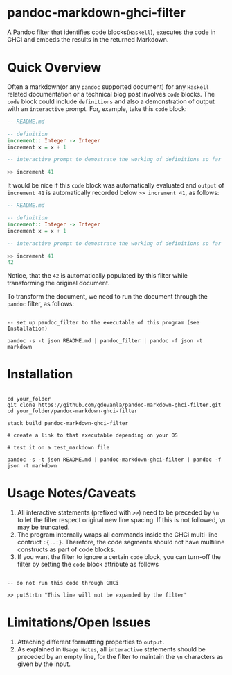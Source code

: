 # pandoc-markdown-ghci-filter

A Pandoc filter that identifies code blocks(`Haskell`), executes the code in GHCI and embeds the results in the returned Markdown.

# Quick Overview

Often a markdown(or any `pandoc` supported document) for any `Haskell` related documentation or a technical blog post involves `code` blocks. The `code` block could include `definitions` and also a demonstration of output with an `interactive` prompt. For, example, take this `code` block:

``` haskell
-- README.md

-- definition
increment:: Integer -> Integer
increment x = x + 1

-- interactive prompt to demostrate the working of definitions so far

>> increment 41
```

It would be nice if this `code` block was automatically evaluated and `output` of `increment 41` is automatically recorded below `>> increment 41`, as follows:

``` haskell
-- README.md

-- definition
increment:: Integer -> Integer
increment x = x + 1

-- interactive prompt to demostrate the working of definitions so far

>> increment 41
42
```

Notice, that the `42` is automatically populated by this filter while transforming the original document.

To transform the document, we need to run the document through the `pandoc` filter, as follows:

``` shell

-- set up pandoc_filter to the executable of this program (see Installation)

pandoc -s -t json README.md | pandoc_filter | pandoc -f json -t markdown

```

# Installation

``` shell

cd your_folder
git clone https://github.com/gdevanla/pandoc-markdown-ghci-filter.git
cd your_folder/pandoc-markdown-ghci-filter

stack build pandoc-markdown-ghci-filter

# create a link to that executable depending on your OS

# test it on a test_markdown file

pandoc -s -t json README.md | pandoc-markdown-ghci-filter | pandoc -f json -t markdown

```

# Usage Notes/Caveats

1. All interactive statements (prefixed with `>>`) need to be preceded by `\n` to let the filter respect original new line spacing. If this is not followed, `\n` may be truncated.
2. The program internally wraps all commands inside the GHCi multi-line contruct `:{..:}`. Therefore, the code segments should not have multiline constructs as part of code blocks.
3. If you want the filter to ignore a certain `code` block, you can turn-off the filter by setting the `code` block attribute as follows

``` {.haskell code_filter=Off}

-- do not run this code through GHCi

>> putStrLn "This line will not be expanded by the filter"
```

# Limitations/Open Issues

1. Attaching different formattting properties to `output`.
2. As explained in `Usage Notes`, all `interactive` statements should be preceded by an empty line, for the filter to maintain the `\n` characters as given by the input.
